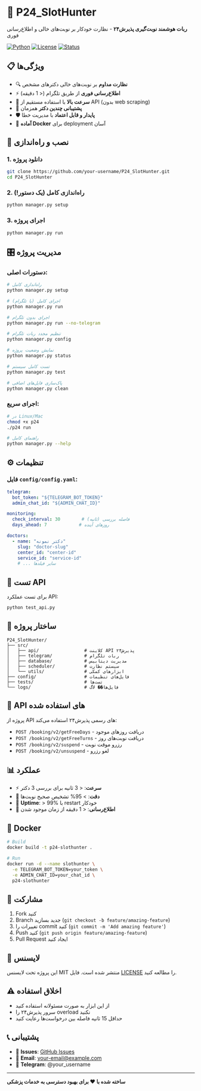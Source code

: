 # 🎯 P24_SlotHunter

**ربات هوشمند نوبت‌گیری پذیرش۲۴** - نظارت خودکار بر نوبت‌های خالی و اطلاع‌رسانی فوری

[![Python](https://img.shields.io/badge/Python-3.9+-blue.svg)](https://python.org)
[![License](https://img.shields.io/badge/License-MIT-green.svg)](LICENSE)
[![Status](https://img.shields.io/badge/Status-In%20Development-yellow.svg)]()

## 📋 ویژگی‌ها

- 🔍 **نظارت مداوم** بر نوبت‌های خالی دکترهای مشخص
- ⚡ **اطلاع‌رسانی فوری** از طریق تلگرام (< 1 دقیقه)
- 🚀 **سرعت بالا** با استفاده مستقیم از API (بدون web scraping)
- 👥 **پشتیبانی چندین دکتر** همزمان
- 🛡️ **پایدار و قابل اعتماد** با مدیریت خطا
- 🐳 **آماده Docker** برای deployment آسان

## 🚀 نصب و راه‌اندازی

### 1. دانلود پروژه
```bash
git clone https://github.com/your-username/P24_SlotHunter.git
cd P24_SlotHunter
```

### 2. راه‌اندازی کامل (یک دستور!)
```bash
python manager.py setup
```

### 3. اجرای پروژه
```bash
python manager.py run
```

## 🎛️ مدیریت پروژه

### دستورات اصلی:
```bash
# راه‌اندازی کامل
python manager.py setup

# اجرای کامل (با تلگرام)
python manager.py run

# اجرای بدون تلگرام
python manager.py run --no-telegram

# تنظیم مجدد ربات تلگرام
python manager.py config

# نمایش وضعیت پروژه
python manager.py status

# تست کامل سیستم
python manager.py test

# پاک‌سازی فایل‌های اضافی
python manager.py clean
```

### اجرای سریع:
```bash
# در Linux/Mac
chmod +x p24
./p24 run

# راهنمای کامل
python manager.py --help
```

## ⚙️ تنظیمات

### فایل `config/config.yaml`:
```yaml
telegram:
  bot_token: "${TELEGRAM_BOT_TOKEN}"
  admin_chat_id: "${ADMIN_CHAT_ID}"

monitoring:
  check_interval: 30        # فاصله بررسی (ثانیه)
  days_ahead: 7            # روزهای آینده

doctors:
  - name: "دکتر نمونه"
    slug: "doctor-slug"
    center_id: "center-id"
    service_id: "service-id"
    # ... سایر فیلدها
```

## 🧪 تست API

برای تست عملکرد API:
```bash
python test_api.py
```

## 📁 ساختار پروژه

```
P24_SlotHunter/
├── src/
│   ├── api/                 # کلاینت API پذیرش۲۴
│   ├── telegram/            # ربات تلگرام
│   ├── database/            # مدیریت دیتابیس
│   ├── scheduler/           # سیستم نظارت
│   └── utils/               # ابزارهای کمکی
├── config/                  # فایل‌های تنظیمات
├── tests/                   # تست‌ها
└── logs/                    # فایل‌ها�� لاگ
```

## 🔧 API های استفاده شده

پروژه از API های رسمی پذیرش۲۴ استفاده می‌کند:

- `POST /booking/v2/getFreeDays` - دریافت روزهای موجود
- `POST /booking/v2/getFreeTurns` - دریافت نوبت‌های روز
- `POST /booking/v2/suspend` - رزرو موقت نوبت
- `POST /booking/v2/unsuspend` - لغو رزرو

## 📊 عملکرد

- ⚡ **سرعت**: < 3 ثانیه برای بررسی 3 دکتر
- 🎯 **دقت**: > 95% تشخیص صحیح نوبت‌ها
- 🔄 **Uptime**: > 99% با restart خودکار
- 📱 **اطلاع‌رسانی**: < 1 دقیقه از زمان موجود شدن

## 🐳 Docker

```bash
# Build
docker build -t p24-slothunter .

# Run
docker run -d --name slothunter \
  -e TELEGRAM_BOT_TOKEN=your_token \
  -e ADMIN_CHAT_ID=your_chat_id \
  p24-slothunter
```

## 🤝 مشارکت

1. Fork کنید
2. Branch جدید بسازید (`git checkout -b feature/amazing-feature`)
3. تغییرات را commit کنید (`git commit -m 'Add amazing feature'`)
4. Push کنید (`git push origin feature/amazing-feature`)
5. Pull Request ایجاد کنید

## 📄 لایسنس

این پروژه تحت لایسنس MIT منتشر شده است. فایل [LICENSE](LICENSE) را مطالعه کنید.

## ⚠️ اخلاق استفاده

- از این ابزار به صورت مسئولانه استفاده کنید
- سرور پذیرش۲۴ را overload نکنید
- حداقل 15 ثانیه فاصله بین درخواست‌ها رعایت کنید

## 📞 پشتیبانی

- 🐛 **Issues**: [GitHub Issues](https://github.com/your-username/P24_SlotHunter/issues)
- 📧 **Email**: your-email@example.com
- 💬 **Telegram**: @your_username

---

**ساخته شده با ❤️ برای بهبود دسترسی به خدمات پزشکی**